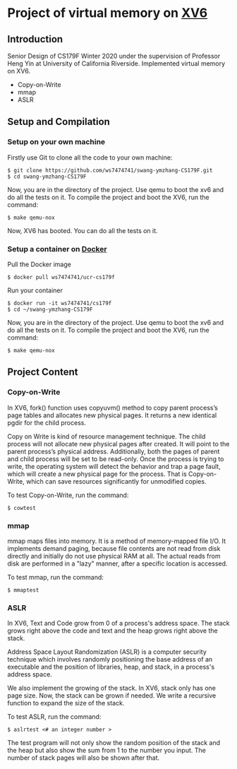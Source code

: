 # Project of virtual memory on [XV6](https://github.com/mit-pdos/xv6-public) #

 ## Introduction
 
Senior Design of CS179F Winter 2020 under the supervision of Professor Heng Yin at University of California Riverside. 
Implemented virtual memory on XV6.<br>
* Copy-on-Write
* mmap
* ASLR

 ## Setup and Compilation
 
 ### Setup on your own machine
 
 Firstly use Git to clone all the code to your own machine:
 ```
 $ git clone https://github.com/ws7474741/swang-ymzhang-CS179F.git
 $ cd swang-ymzhang-CS179F 
 ```
 Now, you are in the directory of the project. Use qemu to boot the xv6 and do all the tests on it.
 To compile the project and boot the XV6, run the command:
```
$ make qemu-nox
```
 Now, XV6 has booted. You can do all the tests on it.
 
 ### Setup a container on [Docker](https://hub.docker.com/r/ws7474741/ucr-cs179f)

Pull the Docker image
```
$ docker pull ws7474741/ucr-cs179f
```
Run your container
```
$ docker run -it ws7474741/cs179f
$ cd ~/swang-ymzhang-CS179F 
```
 Now, you are in the directory of the project. Use qemu to boot the xv6 and do all the tests on it.
 To compile the project and boot the XV6, run the command:
```
$ make qemu-nox
```

 ## Project Content
 
 ### Copy-on-Write
 
 In XV6, fork() function uses copyuvm() method to copy parent process’s page tables and allocates new physical pages. 
 It returns a new identical pgdir for the child process.<br>
 
 Copy on Write is kind of resource management technique. The child process will not allocate new physical pages after created. 
 It will point to the parent process’s physical address. Additionally, both the pages of parent and child process will be 
 set to be read-only. Once the process is trying to write, the operating system will detect the behavior and trap a page fault,  
 which will create a new physical page for the process. That is Copy-on-Write, which can save resources significantly for unmodified copies.<br>
 
 To test Copy-on-Write, run the command:
 ```
$ cowtest
 ```
 
  ### mmap
  
  mmap maps files into memory. It is a method of memory-mapped file I/O. It implements demand paging, because file 
  contents are not read from disk directly and initially do not use physical RAM at all. The actual reads from disk are 
  performed in a "lazy" manner, after a specific location is accessed. <br>
  
  To test mmap, run the command:
  ```
 $ mmaptest
  ```
 
  ### ASLR
  
  In XV6, Text and Code grow from 0 of a process's address space. The stack grows right above the code and text and the 
  heap grows right above the stack.<br>

  Address Space Layout Randomization (ASLR) is a computer security technique which involves randomly positioning the base 
  address of an executable and the position of libraries, heap, and stack, in a process's address space.<br>

  We also implement the growing of the stack. In XV6, stack only has one page size. Now, the stack can be grown if needed.
  We write a recursive function to expand the size of the stack.
  
  To test ASLR, run the command:
  ```
 $ aslrtest <# an integer number >
  ```
 The test program will not only show the random position of the stack and the heap but also
 show the sum from 1 to the number you input. The number of stack pages will also be shown after that.

